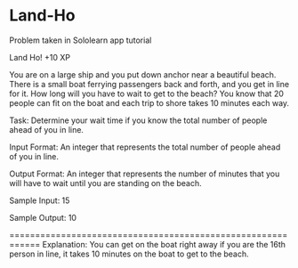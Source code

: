 # Land-Ho
Problem taken in Sololearn app tutorial

Land Ho! +10 XP 

You are on a large ship and you put down anchor near a beautiful beach. There is a small boat
 ferrying passengers back and forth, and you get in line for it. How long will you have to wait
  to get to the beach? You know that 20 people can fit on the boat and each trip to shore takes
   10 minutes each way.

Task: 
Determine your wait time if you know the total number of people ahead of you in line.  

Input Format: 
An integer that represents the total number of people ahead of you in line.

Output Format: 
An integer that represents the number of minutes that you will have to wait until you are standing on
 the beach.

Sample Input: 
15

Sample Output: 
10

============================================================
Explanation: 
You can get on the boat right away if you are the 16th person in line, it takes 10 minutes on the boat
 to get to the beach.
